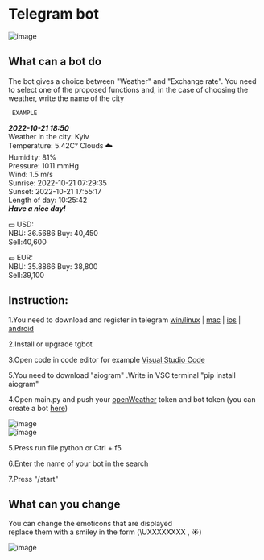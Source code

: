 # Telegram bot
![image](https://user-images.githubusercontent.com/114813737/195981996-1fc5f49f-9ced-40e2-8d75-92558a73d04f.png)

## What can a bot do

The bot gives a choice between "Weather" and "Exchange rate". You need to select one of the proposed functions and, in the case of choosing the weather, write the name of the city<br>

     EXAMPLE
***2022-10-21 18:50***<br>
Weather in the city: Kyiv<br>
Temperature: 5.42C° Clouds ☁️<br>
Humidity: 81%<br>
Pressure: 1011 mmHg<br>
Wind: 1.5 m/s<br>
Sunrise: 2022-10-21 07:29:35<br>
Sunset: 2022-10-21 17:55:17<br>
Length of day: 10:25:42<br>
***Have a nice day!***<br>

💵 USD:<br>
 NBU: 36.5686 Buy: 40,450<br>
 Sell:40,600<br>

💶 EUR:<br>
 NBU: 35.8866 Buy: 38,800<br>
 Sell:39,100<br>

## Instruction:

1.You need to download and register in telegram [win/linux](https://desktop.telegram.org) | [mac](https://macos.telegram.org) | [ios](https://itunes.apple.com/app/telegram-messenger/id686449807) | [android](https://telegram.org/android)<br>

2.Install or upgrade tgbot<br>

3.Open code in code editor for example [Visual Studio Code](https://code.visualstudio.com/download)<br>

5.You need to download "aiogram" .Write in VSC terminal "pip install aiogram"<br>

4.Open main.py and push your [openWeather](https://home.openweathermap.org/api_keys) token and bot token (you can create a bot [here](https://t.me/BotFather))<br>

![image](https://i.ibb.co/LNKYSyN/1234.png)<br>
![image](https://i.ibb.co/NFZF8W8/12345.png)<br>

5.Press run file python or Ctrl + f5<br>

6.Enter the name of your bot in the search<br>

7.Press "/start"

## What can you change

You can change the emoticons that are displayed<br>
replace them with a smiley in the form (\UXXXXXXXX , ☀️)

![image](https://i.ibb.co/vdvjcsY/123456.png)
